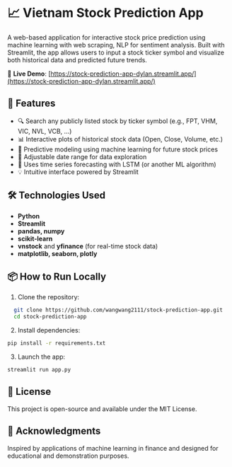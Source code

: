 # 📈 Vietnam Stock Prediction App 

A web-based application for interactive stock price prediction using machine learning with web scraping, NLP for sentiment analysis. Built with Streamlit, the app allows users to input a stock ticker symbol and visualize both historical data and predicted future trends.

🔗 **Live Demo**: [https://stock-prediction-app-dylan.streamlit.app/](https://stock-prediction-app-dylan.streamlit.app/)

## 🚀 Features

- 🔍 Search any publicly listed stock by ticker symbol (e.g., FPT, VHM, VIC, NVL, VCB, ...)
- 📊 Interactive plots of historical stock data (Open, Close, Volume, etc.)
- 🤖 Predictive modeling using machine learning for future stock prices
- 📅 Adjustable date range for data exploration
- 🧠 Uses time series forecasting with LSTM (or another ML algorithm)
- 💡 Intuitive interface powered by Streamlit


## 🛠️ Technologies Used

- **Python**
- **Streamlit**
- **pandas, numpy**
- **scikit-learn**
- **vnstock** and **yfinance** (for real-time stock data)
- **matplotlib, seaborn, plotly**

## 📦 How to Run Locally

1. Clone the repository:
 ```bash
   git clone https://github.com/wangwang2111/stock-prediction-app.git
   cd stock-prediction-app
````

2. Install dependencies:

```bash
pip install -r requirements.txt
```

3. Launch the app:

```bash
streamlit run app.py
```

## 📄 License

This project is open-source and available under the MIT License.

## 🙌 Acknowledgments

Inspired by applications of machine learning in finance and designed for educational and demonstration purposes.
